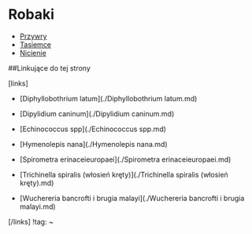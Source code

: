 # Robaki

- [Przywry](./Przywry.md)
- [Tasiemce](./Tasiemce.md)
- [Nicienie](./Nicienie.md)



##Linkujące do tej strony

[links]

- [Diphyllobothrium latum](./Diphyllobothrium latum.md)

- [Dipylidium caninum](./Dipylidium caninum.md)

- [Echinococcus spp](./Echinococcus spp.md)

- [Hymenolepis nana](./Hymenolepis nana.md)

- [Spirometra erinaceieuropaei](./Spirometra erinaceieuropaei.md)

- [Trichinella spiralis (włosień kręty)](./Trichinella spiralis (włosień kręty).md)

- [Wuchereria bancrofti i brugia malayi](./Wuchereria bancrofti i brugia malayi.md)


[/links]
!tag:
~

